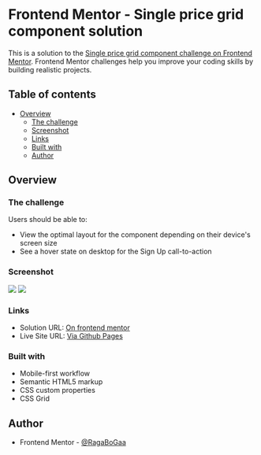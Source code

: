 # Frontend Mentor - Single price grid component solution

This is a solution to the [Single price grid component challenge on Frontend Mentor](https://www.frontendmentor.io/challenges/single-price-grid-component-5ce41129d0ff452fec5abbbc). Frontend Mentor challenges help you improve your coding skills by building realistic projects.

## Table of contents

- [Overview](#overview)
  - [The challenge](#the-challenge)
  - [Screenshot](#screenshot)
  - [Links](#links)
  - [Built with](#built-with)
  - [Author](#author)

## Overview

### The challenge

Users should be able to:

- View the optimal layout for the component depending on their device's screen size
- See a hover state on desktop for the Sign Up call-to-action

### Screenshot

![](./desktop-screen.png)
![](./mobile-screen.png)

### Links

- Solution URL: [On frontend mentor](https://www.frontendmentor.io/solutions/singlepricegridcomponentsolution-7yMRYSg_F)
- Live Site URL: [Via Github Pages](https://ragabogaa.github.io/Single-price-grid-component-solution/)

### Built with

- Mobile-first workflow
- Semantic HTML5 markup
- CSS custom properties
- CSS Grid

## Author

- Frontend Mentor - [@RagaBoGaa](https://www.frontendmentor.io/profile/RagaBoGaa)
